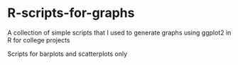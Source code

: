 # R-scripts-for-graphs
A collection of simple scripts that I used to generate graphs using ggplot2 in R for college projects

Scripts for barplots and scatterplots only
